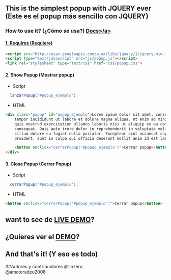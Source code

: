 ## This is the simplest popup with JQUERY ever (Este es el popup más sencillo con JQUERY)
### How to use it? (¿Cómo se usa?) <a tarjet="_balnk" href="http://linzero.github.io/simplest-popup/">Docs>/a>

#### 1. Requires (Requiere)
```HTML
<script src="http://ajax.googleapis.com/ajax/libs/jquery/1/jquery.min.js" type="text/javascript"></script>
<script type="text/javascript" src="js/popup.js"></script>
<link rel="stylesheet" type="text/css" href="css/popup.css">
```
#### 2. Show Popup (Mostrar popup)
* Script
```javascript
  lanzarPopup('#popup_ejemplo');
```
* HTML
```html
<div class="popup" id="popup_ejemplo">Lorem ipsum dolor sit amet, consectetur adipisicing elit, sed do eiusmod
	tempor incididunt ut labore et dolore magna aliqua. Ut enim ad minim veniam,
	quis nostrud exercitation ullamco laboris nisi ut aliquip ex ea commodo
	consequat. Duis aute irure dolor in reprehenderit in voluptate velit esse
	cillum dolore eu fugiat nulla pariatur. Excepteur sint occaecat cupidatat non
	proident, sunt in culpa qui officia deserunt mollit anim id est laborum.

	<button onclick="cerrarPopup('#popup_ejemplo')">Cerrar popup</button>
</div>
```
#### 3. Close Popup (Cerrar Popup)
* Script
```javascript
  cerrarPopup('#popup_ejemplo');
```
* HTML
```HTML
<button onclick="cerrarPopup('#popup_ejemplo')">Cerrar popup</button>
```
## want to see de <a target="_blank" href="http://rawgit.com/linzero/simplest-popup/master/index.html">LIVE DEMO</a>?
## ¿Quieres ver el <a target="_blank" href="http://rawgit.com/linzero/simplest-popup/master/index.html">DEMO</a>?
## And that's it! (Y eso es todo)

##Autores y contribuidores
@linzero
</br>
@amateradzu2008
